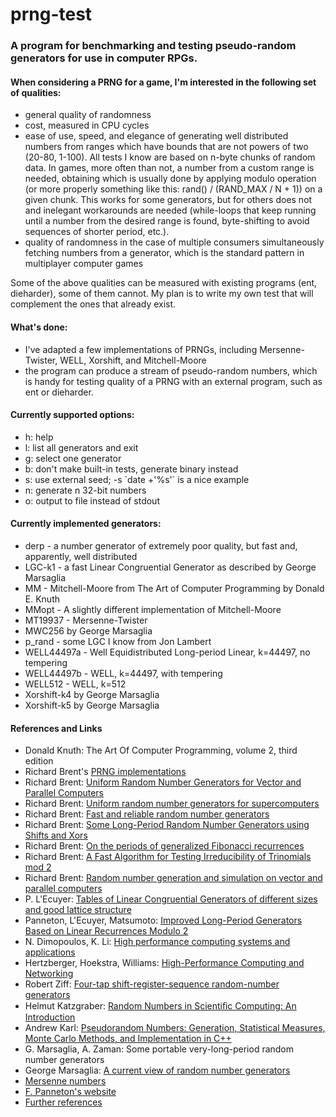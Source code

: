 prng-test
=========
### A program for benchmarking and testing pseudo-random generators for use in computer RPGs.

#### When considering a PRNG for a game, I'm interested in the following set of qualities:
* general quality of randomness
* cost, measured in CPU cycles
* ease of use, speed, and elegance of generating well distributed numbers from ranges which have bounds that are not powers of two (20-80, 1-100). All tests I know are based on n-byte chunks of random data. In games, more often than not, a number from a custom range is needed, obtaining which is usually done by applying modulo operation (or more properly something like this: rand() / (RAND_MAX / N + 1)) on a given chunk. This works for some generators, but for others does not and inelegant workarounds are needed (while-loops that keep running until a number from the desired range is found, byte-shifting to avoid sequences of shorter period, etc.).
* quality of randomness in the case of multiple consumers simultaneously fetching numbers from a generator, which is the standard pattern in multiplayer computer games

Some of the above qualities can be measured with existing programs (ent, dieharder), some of them cannot. My plan is to write my own test that will complement the ones that already exist.

#### What's done:
* I've adapted a few implementations of PRNGs, including Mersenne-Twister, WELL, Xorshift, and Mitchell-Moore
* the program can produce a stream of pseudo-random numbers, which is handy for testing quality of a PRNG with an external program, such as ent or dieharder.

#### Currently supported options:
- h: help
- l: list all generators and exit
- g: select one generator
- b: don't make built-in tests, generate binary instead
- s: use external seed; -s \`date +'%s'\` is a nice example
- n: generate n 32-bit numbers
- o: output to file instead of stdout

#### Currently implemented generators:
* derp - a number generator of extremely poor quality, but fast and, apparently, well distributed
* LGC-k1 - a fast Linear Congruential Generator as described by George Marsaglia
* MM - Mitchell-Moore from The Art of Computer Programming by Donald E. Knuth
* MMopt - A slightly different implementation of Mitchell-Moore
* MT19937 - Mersenne-Twister
* MWC256 by George Marsaglia
* p_rand - some LGC I know from Jon Lambert
* WELL44497a - Well Equidistributed Long-period Linear, k=44497, no tempering
* WELL44497b - WELL, k=44497, with tempering
* WELL512 - WELL, k=512
* Xorshift-k4 by George Marsaglia
* Xorshift-k5 by George Marsaglia

#### References and Links
* Donald Knuth: The Art Of Computer Programming, volume 2, third edition
* Richard Brent's [PRNG implementations](http://maths-people.anu.edu.au/~brent/random.html)
* Richard Brent: [Uniform Random Number Generators for Vector and Parallel Computers](http://maths-people.anu.edu.au/~brent/pd/rpb132tr.pdf)
* Richard Brent: [Uniform random number generators for supercomputers](http://maths-people.anu.edu.au/~brent/pub/pub132.html)
* Richard Brent: [Fast and reliable random number generators](http://maths-people.anu.edu.au/~brent/pub/pub217.html)
* Richard Brent: [Some Long-Period Random Number Generators using Shifts and Xors](http://maths-people.anu.edu.au/~brent/pub/pub224.html)
* Richard Brent: [On the periods of generalized Fibonacci recurrences](http://maths-people.anu.edu.au/~brent/pub/pub133.html)
* Richard Brent: [A Fast Algorithm for Testing Irreducibility of Trinomials mod 2](http://maths-people.anu.edu.au/~brent/pub/pub199.html)
* Richard Brent: [Random number generation and simulation on vector and parallel computers](http://maths-people.anu.edu.au/~brent/pub/pub185.html)
* P. L'Ecuyer: [Tables of Linear Congruential Generators of different sizes and good lattice structure](http://www.iro.umontreal.ca/~lecuyer/myftp/papers/latrules.ps)
* Panneton, L'Ecuyer, Matsumoto: [Improved Long-Period Generators Based on Linear Recurrences Modulo 2](http://www.iro.umontreal.ca/~lecuyer/myftp/papers/wellrng.pdf)
* N. Dimopoulos, K. Li: [High performance computing systems and applications](http://books.google.com/books?id=rKM6Vyqp8gYC)
* Hertzberger, Hoekstra, Williams: [High-Performance Computing and Networking](http://books.google.com/books?id=vOE0s6Zfk6gC)
* Robert Ziff: [Four-tap shift-register-sequence random-number generators](http://arxiv.org/pdf/cond-mat/9710104v1.pdf)
* Helmut Katzgraber: [Random Numbers in Scientiﬁc Computing: An Introduction](http://arxiv.org/pdf/1005.4117.pdf)
* Andrew Karl: [Pseudorandom Numbers: Generation, Statistical Measures, Monte Carlo Methods, and Implementation in C++](http://economics.nd.edu/assets/24019/karl_a.pdf)
* G. Marsaglia, A. Zaman: Some portable very-long-period random number generators
* George Marsaglia: [A current view of random number generators](http://www.stat.fsu.edu/pub/diehard/cdrom/pscript/keynote.ps)
* [Mersenne numbers](http://oeis.org/A000225)
* [F. Panneton's website](http://www.iro.umontreal.ca/~panneton/)
* [Further references](http://sprng.fsu.edu/Version4.0/refs.html)
